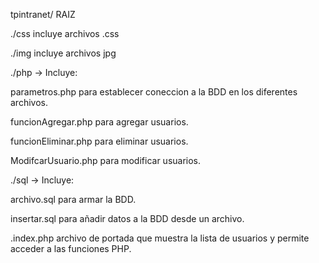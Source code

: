 tpintranet/ RAIZ

./css incluye archivos .css

./img incluye archivos jpg

./php -> Incluye:

parametros.php para establecer coneccion a la BDD en los diferentes archivos.

funcionAgregar.php para agregar usuarios.

funcionEliminar.php para eliminar usuarios.

ModifcarUsuario.php para modificar usuarios.

./sql -> Incluye:

archivo.sql para armar la BDD.

insertar.sql para añadir datos a la BDD desde un archivo.

.index.php archivo de portada que muestra la lista de usuarios y permite acceder a las funciones PHP.
